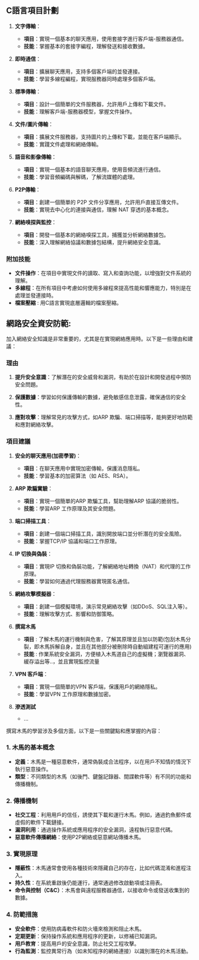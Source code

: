 ## C語言項目計劃

1. **文字傳輸**：  
   - **項目**：實現一個基本的聊天應用，使用套接字進行客戶端-服務器通信。
   - **技能**：掌握基本的套接字編程，理解發送和接收數據。

2. **即時通信**：
   - **項目**：擴展聊天應用，支持多個客戶端的並發連接。
   - **技能**：學習多線程編程，實現服務器同時處理多個客戶端。

3. **標準傳輸**：
   - **項目**：設計一個簡單的文件服務器，允許用戶上傳和下載文件。
   - **技能**：理解客戶端-服務器模型，掌握文件操作。

4. **文件/圖片傳輸**：
   - **項目**：擴展文件服務器，支持圖片的上傳和下載，並能在客戶端顯示。
   - **技能**：實踐文件處理和網絡傳輸。

5. **語音和影像傳輸**：
   - **項目**：實現一個基本的語音聊天應用，使用音頻流進行通信。
   - **技能**：學習音頻編碼與解碼，了解流媒體的處理。

6. **P2P傳輸**：
   - **項目**：創建一個簡單的 P2P 文件分享應用，允許用戶直接互傳文件。
   - **技能**：實現去中心化的連接與通信，理解 NAT 穿透的基本概念。

7. **網絡嗅探與監控**：
   - **項目**：開發一個基本的網絡嗅探工具，捕獲並分析網絡數據包。
   - **技能**：深入理解網絡協議和數據包結構，提升網絡安全意識。

### 附加技能

- **文件操作**：在項目中實現文件的讀取、寫入和查詢功能，以增強對文件系統的理解。
- **多線程**：在所有項目中考慮如何使用多線程來提高性能和響應能力，特別是在處理並發連接時。
- **檔案壓縮** : 用C語言實現底層邏輯的檔案壓縮。

## 網路安全資安防範:
加入網絡安全知識是非常重要的，尤其是在實現網絡應用時。以下是一些理由和建議：

### 理由

1. **提升安全意識**：了解潛在的安全威脅和漏洞，有助於在設計和開發過程中預防安全問題。
  
2. **保護數據**：學習如何保護傳輸的數據，避免敏感信息泄露，確保通信的安全性。

3. **應對攻擊**：理解常見的攻擊方式，如ARP 欺騙、端口掃描等，能夠更好地防範和應對網絡攻擊。

### 項目建議

1. **安全的聊天應用(加密學習)**：
   - **項目**：在聊天應用中實現加密傳輸，保護消息隱私。
   - **技能**：學習基本的加密算法（如 AES、RSA）。

2. **ARP 欺騙實驗**：
   - **項目**：實現一個簡單的ARP 欺騙工具，幫助理解ARP 協議的脆弱性。
   - **技能**：學習ARP 工作原理及其安全問題。

3. **端口掃描工具**：
   - **項目**：創建一個端口掃描工具，識別開放端口並分析潛在的安全風險。
   - **技能**：掌握TCP/IP 協議和端口工作原理。

4. **IP 切換與偽裝**：
   - **項目**：實現IP 切換和偽裝功能，了解網絡地址轉換（NAT）和代理的工作原理。
   - **技能**：學習如何通過代理服務器實現匿名通信。

5. **網絡攻擊模擬器**：
   - **項目**：創建一個模擬環境，演示常見網絡攻擊（如DDoS、SQL注入等）。
   - **技能**：理解攻擊方式、影響和防御策略。

6. **撰寫木馬**
    - **項目** : 了解木馬的運行機制與危害，了解其原理並且加以防範(包刮木馬分裂，即木馬拆解自身，並且在其他部分被刪除時自動組建程可運行的應用)
    - **技能** : 作業系統安全漏洞，方便植入木馬道自己的虛擬機；瀏覽器漏洞、緩存溢出等..，並且實現監控流量

7. **VPN 客戶端**：
   - **項目**：實現一個簡單的VPN 客戶端，保護用戶的網絡隱私。
   - **技能**：學習VPN 工作原理和數據加密。

8. **滲透測試**
    - ...


撰寫木馬的學習涉及多個方面，以下是一些關鍵點和應掌握的內容：

### 1. **木馬的基本概念**
   - **定義**：木馬是一種惡意軟件，通常偽裝成合法程序，以在用戶不知情的情況下執行惡意操作。
   - **類型**：不同類型的木馬（如後門、鍵盤記錄器、間諜軟件等）有不同的功能和傳播機制。

### 2. **傳播機制**
   - **社交工程**：利用用戶的信任，誘使其下載和運行木馬。例如，通過釣魚郵件或虛假的軟件下載鏈接。
   - **漏洞利用**：通過操作系統或應用程序的安全漏洞，遠程執行惡意代碼。
   - **惡意軟件傳播網絡**：使用P2P網絡或惡意網站傳播木馬。

### 3. **實現原理**
   - **隱蔽性**：木馬通常會使用各種技術來隱藏自己的存在，比如代碼混淆和進程注入。
   - **持久性**：在系統重啟後仍能運行，通常通過修改啟動項或注冊表。
   - **命令與控制（C&C）**：木馬會與遠程服務器通信，以接收命令或發送收集到的數據。

### 4. **防範措施**
   - **安全軟件**：使用防病毒軟件和防火墻來檢測和阻止木馬。
   - **定期更新**：保持操作系統和應用程序的更新，以修補已知漏洞。
   - **用戶教育**：提高用戶的安全意識，防止社交工程攻擊。
   - **行為監測**：監控異常行為（如未知程序的網絡連接）以識別潛在的木馬活動。